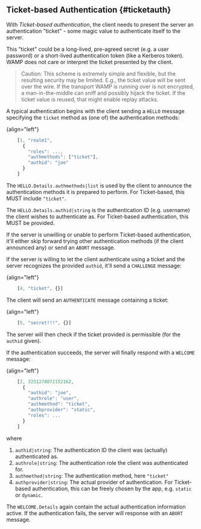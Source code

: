 ## Ticket-based Authentication {#ticketauth}

With *Ticket-based authentication*, the client needs to present the server an authentication "ticket" - some magic value to authenticate itself to the server.

This "ticket" could be a long-lived, pre-agreed secret (e.g. a user password) or a short-lived authentication token (like a Kerberos token). WAMP does not care or interpret the ticket presented by the client.

> Caution: This scheme is extremely simple and flexible, but the resulting security may be limited. E.g., the ticket value will be sent over the wire. If the transport WAMP is running over is not encrypted, a man-in-the-middle can sniff and possibly hijack the ticket. If the ticket value is reused, that might enable replay attacks.
>

A typical authentication begins with the client sending a `HELLO` message specifying the `ticket` method as (one of) the authentication methods:

{align="left"}
```javascript
    [1, "realm1",
      {
        "roles": ...,
        "authmethods": ["ticket"],
        "authid": "joe"
      }
    ]
```

The `HELLO.Details.authmethods|list` is used by the client to announce the authentication methods it is prepared to perform. For Ticket-based, this MUST include `"ticket"`.

The `HELLO.Details.authid|string` is the authentication ID (e.g. username) the client wishes to authenticate as. For Ticket-based authentication, this MUST be provided.

If the server is unwilling or unable to perform Ticket-based authentication, it'll either skip forward trying other authentication methods (if the client announced any) or send an `ABORT` message.

If the server is willing to let the client authenticate using a ticket and the server recognizes the provided `authid`, it'll send a `CHALLENGE` message:

{align="left"}
```javascript
    [4, "ticket", {}]
```

The client will send an `AUTHENTICATE` message containing a ticket:

{align="left"}
```javascript
    [5, "secret!!!", {}]
```

The server will then check if the ticket provided is permissible (for the `authid` given).

If the authentication succeeds, the server will finally respond with a `WELCOME` message:

{align="left"}
```javascript
    [2, 3251278072152162,
      {
        "authid": "joe",
        "authrole": "user",
        "authmethod": "ticket",
        "authprovider": "static",
        "roles": ...
      }
    ]
```

where

1. `authid|string`: The authentication ID the client was (actually) authenticated as.
2. `authrole|string`: The authentication role the client was authenticated for.
3. `authmethod|string`: The authentication method, here `"ticket"`
4. `authprovider|string`: The actual provider of authentication. For Ticket-based authentication, this can be freely chosen by the app, e.g. `static` or `dynamic`.

The `WELCOME.Details` again contain the actual authentication information active. If the authentication fails, the server will response with an `ABORT` message.
